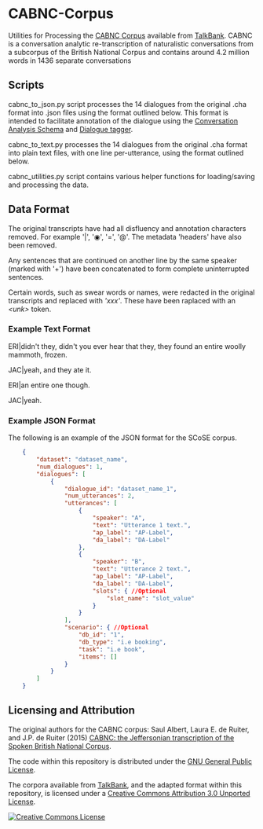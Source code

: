 # CABNC-Corpus
Utilities for Processing the [CABNC Corpus](https://ca.talkbank.org/access/CABNC.html) 
available from [TalkBank](https://talkbank.org/).
CABNC is a conversation analytic re-transcription of naturalistic conversations from a subcorpus of the British National Corpus
 and contains around 4.2 million words in 1436 separate conversations


## Scripts
cabnc_to_json.py script processes the 14 dialogues from the original .cha format into .json files using the format
outlined below.
This format is intended to facilitate annotation of the dialogue using the 
[Conversation Analysis Schema](https://nathanduran.github.io/CA-Schema/)
and [Dialogue tagger](https://github.com/NathanDuran/CA-Dialogue-Tagger).

cabnc_to_text.py processes the 14 dialogues from the original .cha format into plain text files,
with one line per-utterance, using the format outlined below.

cabnc_utilities.py script contains various helper functions for loading/saving and processing the data.

## Data Format
The original transcripts have had all disfluency and annotation characters removed. For example '|', '◉', '=', '@'.
The metadata 'headers' have also been removed.

Any sentences that are continued on another line by the same speaker (marked with '+') have been
concatenated to form complete uninterrupted sentences.

Certain words, such as swear words or names, were redacted in the original transcripts and replaced with *'xxx'*.
These have been raplaced with an *\<unk\>* token.

### Example Text Format
ERI|didn't they, didn't you ever hear that they, they found an entire woolly mammoth, frozen.

JAC|yeah, and they ate it.

ERI|an entire one though.

JAC|yeah.

### Example JSON Format
The following is an example of the JSON format for the SCoSE corpus.

```json
    {
        "dataset": "dataset_name",
        "num_dialogues": 1,
        "dialogues": [
            {
                "dialogue_id": "dataset_name_1",
                "num_utterances": 2,
                "utterances": [
                    {
                        "speaker": "A",
                        "text": "Utterance 1 text.",
                        "ap_label": "AP-Label",
                        "da_label": "DA-Label"
                    },
                    {
                        "speaker": "B",
                        "text": "Utterance 2 text.",
                        "ap_label": "AP-Label",
                        "da_label": "DA-Label",
                        "slots": { //Optional
                            "slot_name": "slot_value"
                        }
                    }
                ],
                "scenario": { //Optional
                    "db_id": "1",
                    "db_type": "i.e booking",
                    "task": "i.e book",
                    "items": []
                }
            }
        ]
    }
```
## Licensing and Attribution
The original authors for the CABNC corpus: Saul Albert, Laura E. de Ruiter, and J.P. de Ruiter (2015) [CABNC: the Jeffersonian transcription of the Spoken British National Corpus](https://saulalbert.github.io/CABNC/).

The code within this repository is distributed under the [GNU General Public License](https://www.gnu.org/licenses/gpl-3.0.en.html).

The corpora available from [TalkBank](https://talkbank.org/), and the adapted format within this repository,
is licensed under a [Creative Commons Attribution 3.0 Unported License](http://creativecommons.org/licenses/by/3.0/).

<a rel="license" href="http://creativecommons.org/licenses/by/3.0/"><img alt="Creative Commons License" style="border-width:0" src="https://i.creativecommons.org/l/by/3.0/88x31.png" /></a>
